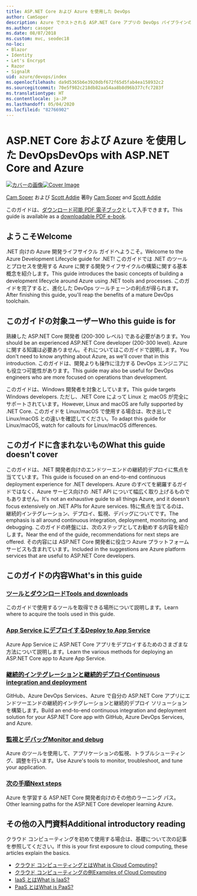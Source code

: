 ```yaml
---
title: ASP.NET Core および Azure を使用した DevOps
author: CamSoper
description: Azure でホストされる ASP.NET Core アプリの DevOps パイプラインの構築に関するエンドツーエンドのガイダンスを提供するガイド。
ms.author: casoper
ms.date: 08/07/2018
ms.custom: mvc, seodec18
no-loc:
- Blazor
- Identity
- Let's Encrypt
- Razor
- SignalR
uid: azure/devops/index
ms.openlocfilehash: da9d5365b6e3920dbf672f65d5fab4ea158932c2
ms.sourcegitcommit: 70e5f982c218db82aa54aa8b8d96b377cfc7283f
ms.translationtype: HT
ms.contentlocale: ja-JP
ms.lasthandoff: 05/04/2020
ms.locfileid: "82766902"
---
```

# <a name="devops-with-aspnet-core-and-azure"></a><span data-ttu-id="43dee-103">ASP.NET Core および Azure を使用した DevOps</span><span class="sxs-lookup"><span data-stu-id="43dee-103">DevOps with ASP.NET Core and Azure</span></span>

<span data-ttu-id="43dee-104">[![カバーの画像](./media/cover-large.png)](https://aka.ms/devopsbook)</span><span class="sxs-lookup"><span data-stu-id="43dee-104">[![Cover Image](./media/cover-large.png)](https://aka.ms/devopsbook)</span></span>

<span data-ttu-id="43dee-105">[Cam Soper](https://twitter.com/camsoper) および [Scott Addie](https://twitter.com/scottaddie) 著</span><span class="sxs-lookup"><span data-stu-id="43dee-105">By [Cam Soper](https://twitter.com/camsoper) and [Scott Addie](https://twitter.com/scottaddie)</span></span>

<span data-ttu-id="43dee-106">このガイドは、[ダウンロード可能 PDF 電子ブック](https://aka.ms/devopsbook)として入手できます。</span><span class="sxs-lookup"><span data-stu-id="43dee-106">This guide is available as a [downloadable PDF e-book](https://aka.ms/devopsbook).</span></span>

## <a name="welcome"></a><span data-ttu-id="43dee-107">ようこそ</span><span class="sxs-lookup"><span data-stu-id="43dee-107">Welcome</span></span> 

<span data-ttu-id="43dee-108">.NET 向けの Azure 開発ライフサイクル ガイドへようこそ。</span><span class="sxs-lookup"><span data-stu-id="43dee-108">Welcome to the Azure Development Lifecycle guide for .NET!</span></span> <span data-ttu-id="43dee-109">このガイドでは .NET のツールとプロセスを使用する Azure に関する開発ライフサイクルの構築に関する基本概念を紹介します。</span><span class="sxs-lookup"><span data-stu-id="43dee-109">This guide introduces the basic concepts of building a development lifecycle around Azure using .NET tools and processes.</span></span> <span data-ttu-id="43dee-110">このガイドを完了すると、進化した DevOps ツールチェーンの利点が得られます。</span><span class="sxs-lookup"><span data-stu-id="43dee-110">After finishing this guide, you'll reap the benefits of a mature DevOps toolchain.</span></span>

## <a name="who-this-guide-is-for"></a><span data-ttu-id="43dee-111">このガイドの対象ユーザー</span><span class="sxs-lookup"><span data-stu-id="43dee-111">Who this guide is for</span></span>

<span data-ttu-id="43dee-112">熟練した ASP.NET Core 開発者 (200-300 レベル) である必要があります。</span><span class="sxs-lookup"><span data-stu-id="43dee-112">You should be an experienced ASP.NET Core developer (200-300 level).</span></span> <span data-ttu-id="43dee-113">Azure に関する知識は必要ありません。それについてはこのガイドで説明します。</span><span class="sxs-lookup"><span data-stu-id="43dee-113">You don't need to know anything about Azure, as we'll cover that in this introduction.</span></span> <span data-ttu-id="43dee-114">このガイドは、開発よりも操作に注力する DevOps エンジニアにも役立つ可能性があります。</span><span class="sxs-lookup"><span data-stu-id="43dee-114">This guide may also be useful for DevOps engineers who are more focused on operations than development.</span></span>

<span data-ttu-id="43dee-115">このガイドは、Windows 開発者を対象としています。</span><span class="sxs-lookup"><span data-stu-id="43dee-115">This guide targets Windows developers.</span></span> <span data-ttu-id="43dee-116">ただし、.NET Core によって Linux と macOS が完全にサポートされています。</span><span class="sxs-lookup"><span data-stu-id="43dee-116">However, Linux and macOS are fully supported by .NET Core.</span></span> <span data-ttu-id="43dee-117">このガイドを Linux/macOS で使用する場合は、吹き出しで Linux/macOS との違いを確認してください。</span><span class="sxs-lookup"><span data-stu-id="43dee-117">To adapt this guide for Linux/macOS, watch for callouts for Linux/macOS differences.</span></span>

## <a name="what-this-guide-doesnt-cover"></a><span data-ttu-id="43dee-118">このガイドに含まれないもの</span><span class="sxs-lookup"><span data-stu-id="43dee-118">What this guide doesn't cover</span></span>

<span data-ttu-id="43dee-119">このガイドは、.NET 開発者向けのエンドツーエンドの継続的デプロイに焦点を当てています。</span><span class="sxs-lookup"><span data-stu-id="43dee-119">This guide is focused on an end-to-end continuous deployment experience for .NET developers.</span></span> <span data-ttu-id="43dee-120">Azure のすべてを網羅するガイドではなく、Azure サービス向けの .NET API について幅広く取り上げるものでもありません。</span><span class="sxs-lookup"><span data-stu-id="43dee-120">It's not an exhaustive guide to all things Azure, and it doesn't focus extensively on .NET APIs for Azure services.</span></span> <span data-ttu-id="43dee-121">特に焦点を当てるのは、継続的インテグレーション、デプロイ、監視、デバッグについてです。</span><span class="sxs-lookup"><span data-stu-id="43dee-121">The emphasis is all around continuous integration, deployment, monitoring, and debugging.</span></span> <span data-ttu-id="43dee-122">このガイドの終盤には、次のステップとしてお勧めする内容を紹介します。</span><span class="sxs-lookup"><span data-stu-id="43dee-122">Near the end of the guide, recommendations for next steps are offered.</span></span> <span data-ttu-id="43dee-123">その内容には ASP.NET Core 開発者に役立つ Azure プラットフォーム サービスも含まれています。</span><span class="sxs-lookup"><span data-stu-id="43dee-123">Included in the suggestions are Azure platform services that are useful to ASP.NET Core developers.</span></span>

## <a name="whats-in-this-guide"></a><span data-ttu-id="43dee-124">このガイドの内容</span><span class="sxs-lookup"><span data-stu-id="43dee-124">What's in this guide</span></span>

### <a name="tools-and-downloads"></a>[<span data-ttu-id="43dee-125">ツールとダウンロード</span><span class="sxs-lookup"><span data-stu-id="43dee-125">Tools and downloads</span></span>](xref:azure/devops/tools-and-downloads)

<span data-ttu-id="43dee-126">このガイドで使用するツールを取得できる場所について説明します。</span><span class="sxs-lookup"><span data-stu-id="43dee-126">Learn where to acquire the tools used in this guide.</span></span>

### <a name="deploy-to-app-service"></a>[<span data-ttu-id="43dee-127">App Service にデプロイする</span><span class="sxs-lookup"><span data-stu-id="43dee-127">Deploy to App Service</span></span>](xref:azure/devops/deploy-to-app-service)

<span data-ttu-id="43dee-128">Azure App Service に ASP.NET Core アプリをデプロイするためのさまざまな方法について説明します。</span><span class="sxs-lookup"><span data-stu-id="43dee-128">Learn the various methods for deploying an ASP.NET Core app to Azure App Service.</span></span>

### <a name="continuous-integration-and-deployment"></a>[<span data-ttu-id="43dee-129">継続的インテグレーションと継続的デプロイ</span><span class="sxs-lookup"><span data-stu-id="43dee-129">Continuous integration and deployment</span></span>](xref:azure/devops/cicd)

<span data-ttu-id="43dee-130">GitHub、Azure DevOps Services、Azure で自分の ASP.NET Core アプリにエンドツーエンドの継続的インテグレーションと継続的デプロイ ソリューションを構築します。</span><span class="sxs-lookup"><span data-stu-id="43dee-130">Build an end-to-end continuous integration and deployment solution for your ASP.NET Core app with GitHub, Azure DevOps Services, and Azure.</span></span>

### <a name="monitor-and-debug"></a>[<span data-ttu-id="43dee-131">監視とデバッグ</span><span class="sxs-lookup"><span data-stu-id="43dee-131">Monitor and debug</span></span>](xref:azure/devops/monitor)

<span data-ttu-id="43dee-132">Azure のツールを使用して、アプリケーションの監視、トラブルシューティング、調整を行います。</span><span class="sxs-lookup"><span data-stu-id="43dee-132">Use Azure's tools to monitor, troubleshoot, and tune your application.</span></span>

### <a name="next-steps"></a>[<span data-ttu-id="43dee-133">次の手順</span><span class="sxs-lookup"><span data-stu-id="43dee-133">Next steps</span></span>](xref:azure/devops/next-steps)

<span data-ttu-id="43dee-134">Azure を学習する ASP.NET Core 開発者向けのその他のラーニング パス。</span><span class="sxs-lookup"><span data-stu-id="43dee-134">Other learning paths for the ASP.NET Core developer learning Azure.</span></span>

## <a name="additional-introductory-reading"></a><span data-ttu-id="43dee-135">その他の入門資料</span><span class="sxs-lookup"><span data-stu-id="43dee-135">Additional introductory reading</span></span>

<span data-ttu-id="43dee-136">クラウド コンピューティングを初めて使用する場合は、基礎について次の記事を参照してください。</span><span class="sxs-lookup"><span data-stu-id="43dee-136">If this is your first exposure to cloud computing, these articles explain the basics.</span></span>

* [<span data-ttu-id="43dee-137">クラウド コンピューティングとは</span><span class="sxs-lookup"><span data-stu-id="43dee-137">What is Cloud Computing?</span></span>](https://azure.microsoft.com/overview/what-is-cloud-computing/)
* [<span data-ttu-id="43dee-138">クラウド コンピューティングの例</span><span class="sxs-lookup"><span data-stu-id="43dee-138">Examples of Cloud Computing</span></span>](https://azure.microsoft.com/overview/examples-of-cloud-computing/)
* [<span data-ttu-id="43dee-139">IaaS とは</span><span class="sxs-lookup"><span data-stu-id="43dee-139">What is IaaS?</span></span>](https://azure.microsoft.com/overview/what-is-iaas/)
* [<span data-ttu-id="43dee-140">PaaS とは</span><span class="sxs-lookup"><span data-stu-id="43dee-140">What is PaaS?</span></span>](https://azure.microsoft.com/overview/what-is-paas/)
